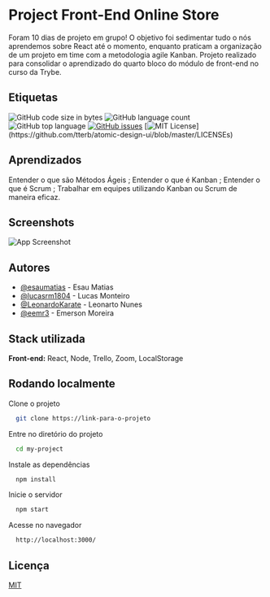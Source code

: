 
# Project Front-End Online Store

Foram 10 dias de projeto em grupo! O objetivo foi sedimentar tudo o nós aprendemos sobre React até o momento, enquanto praticam a organização de um projeto em time com a metodologia agile Kanban.
Projeto realizado para consolidar o aprendizado do quarto bloco do módulo de front-end no curso da Trybe.

## Etiquetas

![GitHub code size in bytes](https://img.shields.io/github/languages/code-size/eemr3/project-trybetunes)
![GitHub language count](https://img.shields.io/github/languages/count/eemr3/project-frontend-online-store)
![GitHub top language](https://img.shields.io/github/languages/top/eemr3/project-frontend-online-store)
[![GitHub issues](https://img.shields.io/github/issues/eemr3/project-frontend-online-store)](https://github.com/eemr3/project-frontend-online-store/issues)
[![MIT License](https://img.shields.io/apm/l/atomic-design-ui.svg?)](https://github.com/tterb/atomic-design-ui/blob/master/LICENSEs)


## Aprendizados

Entender o que são Métodos Ágeis ;
Entender o que é Kanban ;
Entender o que é Scrum ;
Trabalhar em equipes utilizando Kanban ou Scrum de maneira eficaz.
## Screenshots

![App Screenshot](https://user-images.githubusercontent.com/42968718/154856269-fa49c52b-9a3d-4c5e-82cf-24807f602961.png)


## Autores

- [@esaumatias](https://github.com/esaumatias) - Esau Matias
- [@lucasrm1804](https://github.com/lucasrm1804) - Lucas Monteiro
- [@LeonardoKarate](https://github.com/LeonardoKarate) - Leonarto Nunes
- [@eemr3](https://github.com/eemr3) - Emerson Moreira


## Stack utilizada

**Front-end:** React, Node, Trello, Zoom, LocalStorage

## Rodando localmente

Clone o projeto

```bash
  git clone https://link-para-o-projeto
```

Entre no diretório do projeto

```bash
  cd my-project
```

Instale as dependências

```bash
  npm install
```

Inicie o servidor

```bash
  npm start
```

Acesse no navegador
```bash
  http://localhost:3000/
```
## Licença

[MIT](https://choosealicense.com/licenses/mit/)

